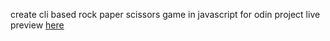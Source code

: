 create cli based rock paper scissors game in javascript for odin project
live preview [here](https://ctzewu.github.io/odin-rps/)